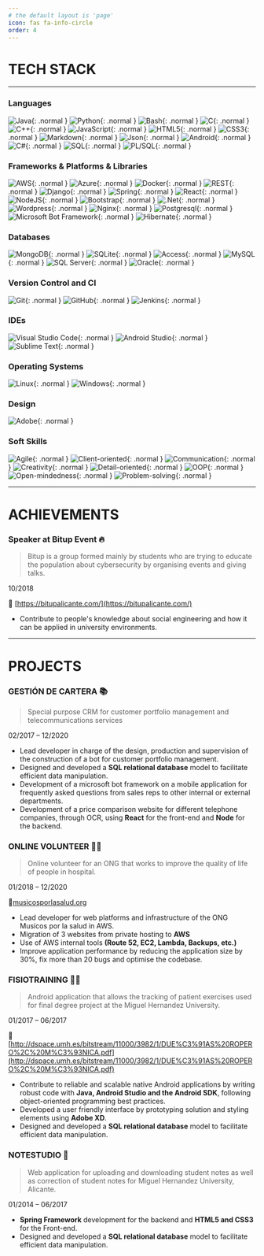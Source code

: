 ```yaml
---
# the default layout is 'page'
icon: fas fa-info-circle
order: 4
---
```


# TECH STACK
---
### Languages

![Java]("https://img.shields.io/badge/java-%23ED8B00.svg?style=for-the-badge&logo=java&logoColor=white"){: .normal }
![Python](https://img.shields.io/badge/python-3670A0?style=for-the-badge&logo=python&logoColor=white){: .normal }
![Bash](https://img.shields.io/badge/bash-252e34?style=for-the-badge&logo=gnubash&logoColor=white){: .normal }
![C](https://img.shields.io/badge/c-%2300599C.svg?style=for-the-badge&logo=c&logoColor=white){: .normal }
![C++](https://img.shields.io/badge/c++-%230081CB.svg?style=for-the-badge&logo=cplusplus&logoColor=white){: .normal }
![JavaScript](https://img.shields.io/badge/javascript-%23F7DF1E.svg?style=for-the-badge&logo=javascript&logoColor=black){: .normal }
![HTML5](https://img.shields.io/badge/html5-%23E34F26.svg?style=for-the-badge&logo=html5&logoColor=white){: .normal }
![CSS3](https://img.shields.io/badge/css3-%231572B6.svg?style=for-the-badge&logo=css3&logoColor=white){: .normal }
![Markdown](https://img.shields.io/badge/markdown-%23000000.svg?style=for-the-badge&logo=markdown&logoColor=white){: .normal }
![Json](https://img.shields.io/badge/json-ba00fe.svg?style=for-the-badge&logo=json&logoColor=white){: .normal }
![Android](https://img.shields.io/badge/ANDROID-2fd37d.svg?style=for-the-badge&logo=android&logoColor=white){: .normal }
![C#](https://img.shields.io/badge/C%23-8c3b9c.svg?style=for-the-badge&logo=csharp&logoColor=white){: .normal }
![SQL](https://img.shields.io/badge/SQL-ff1709.svg?style=for-the-badge&logo=plsql&logoColor=white){: .normal }
![PL/SQL](https://img.shields.io/badge/PL/SQL-ff1709.svg?style=for-the-badge&logo=plsql&logoColor=white){: .normal }

### Frameworks & Platforms & Libraries

![AWS](https://img.shields.io/badge/AWS-f29100?style=for-the-badge&logo=amazonaws&logoColor=white){: .normal }
![Azure](https://img.shields.io/badge/azure-0083cf?style=for-the-badge&logo=azuredevops&logoColor=white){: .normal }
![Docker](https://img.shields.io/badge/Docker-1197d0?style=for-the-badge&logo=docker&logoColor=white){: .normal }
![REST](https://img.shields.io/badge/rest-1bb789?style=for-the-badge&logo=amazonapigateway&logoColor=white){: .normal }
![Django](https://img.shields.io/badge/django-%23092E20.svg?style=for-the-badge&logo=django&logoColor=white){: .normal }
![Spring](https://img.shields.io/badge/spring-%236DB33F.svg?style=for-the-badge&logo=spring&logoColor=white){: .normal }
![React](https://img.shields.io/badge/react-%2361DAFB.svg?style=for-the-badge&logo=react&logoColor=white){: .normal }
![NodeJS](https://img.shields.io/badge/node.js-6DA55F?style=for-the-badge&logo=node.js&logoColor=white){: .normal }
![Bootstrap](https://img.shields.io/badge/bootstrap-%23563D7C.svg?style=for-the-badge&logo=bootstrap&logoColor=white){: .normal }
![.Net](https://img.shields.io/badge/.NET-5C2D91?style=for-the-badge&logo=.net&logoColor=white){: .normal }
![Wordpress](https://img.shields.io/badge/wordpress-2f3439?style=for-the-badge&logo=wordpress&logoColor=white){: .normal }
![Nginx](https://img.shields.io/badge/.nginx-008e36?style=for-the-badge&logo=nginx&logoColor=white){: .normal }
![Postgresql](https://img.shields.io/badge/postgresql-30628a?style=for-the-badge&logo=postgresql&logoColor=white){: .normal }
![Microsoft Bot Framework](https://img.shields.io/badge/Microsoft%20Bot%20Framework-%231572B6.svg?style=for-the-badge&logo=chatbot&logoColor=white){: .normal }
![Hibernate](https://img.shields.io/badge/hibernate-b2a573.svg?style=for-the-badge&logo=hibernate&logoColor=white){: .normal }

### Databases

![MongoDB](https://img.shields.io/badge/MongoDB-%234ea94b.svg?style=for-the-badge&logo=mongodb&logoColor=white){: .normal }
![SQLite](https://img.shields.io/badge/sqlite-7cb9dd.svg?style=for-the-badge&logo=sqlite&logoColor=white){: .normal }
![Access](https://img.shields.io/badge/access-af3333.svg?style=for-the-badge&logo=microsoftaccess&logoColor=white){: .normal }
![MySQL](https://img.shields.io/badge/mysql-d88700.svg?style=for-the-badge&logo=mysql&logoColor=white){: .normal }
![SQL Server](https://img.shields.io/badge/sql_server-d82e26.svg?style=for-the-badge&logo=microsoftsqlserver&logoColor=white){: .normal }
![Oracle](https://img.shields.io/badge/oracle-e11a22.svg?style=for-the-badge&logo=oracle&logoColor=white){: .normal }

### Version Control and CI

![Git](https://img.shields.io/badge/git-%23F05033.svg?style=for-the-badge&logo=git&logoColor=white){: .normal }
![GitHub](https://img.shields.io/badge/github-%23121011.svg?style=for-the-badge&logo=github&logoColor=white){: .normal }
![Jenkins](https://img.shields.io/badge/jenkins-2f4c59.svg?style=for-the-badge&logo=jenkins&logoColor=white){: .normal }

### IDEs

![Visual Studio Code](https://img.shields.io/badge/Visual%20Studio%20Code-0078d7.svg?style=for-the-badge&logo=visual-studio-code&logoColor=white){: .normal }
![Android Studio](https://img.shields.io/badge/Android%20Studio-3DDC84.svg?style=for-the-badge&logo=android-studio&logoColor=white){: .normal }
![Sublime Text](https://img.shields.io/badge/sublime%20text-%23575757.svg?style=for-the-badge&logo=sublime-text&logoColor=important){: .normal }

### Operating Systems

![Linux](https://img.shields.io/badge/Linux_%28PARROT,KALI,DEBIAN,ARCH%29-FCC624?style=for-the-badge&logo=linux&logoColor=black){: .normal }
![Windows](https://img.shields.io/badge/Windows%2FWINDOWS_SERVER-0078D6?style=for-the-badge&logo=windows&logoColor=white){: .normal }

### Design

![Adobe](https://img.shields.io/badge/adobe-%23FF0000.svg?style=for-the-badge&logo=adobe&logoColor=white){: .normal }

### Soft Skills

![Agile](https://img.shields.io/badge/Agile-%23FF0000?style=for-the-badge){: .normal }
![Client-oriented](https://img.shields.io/badge/Client%2d-oriented-darkorange?style=for-the-badge){: .normal }
![Communication](https://img.shields.io/badge/Communication-FCC624?style=for-the-badge){: .normal }
![Creativity](https://img.shields.io/badge/Creativity-green?style=for-the-badge){: .normal }
![Detail-oriented](https://img.shields.io/badge/Detail%2d-oriented-3DDC84?style=for-the-badge){: .normal }
![OOP](https://img.shields.io/badge/OOP-deepskyblue?style=for-the-badge){: .normal }
![Open-mindedness](https://img.shields.io/badge/Open%2d-mindedness-0078D6?style=for-the-badge){: .normal }
![Problem-solving](https://img.shields.io/badge/Problem%2d-solving-blueviolet?style=for-the-badge){: .normal }

---

# ACHIEVEMENTS

### <small><code></code></small>Speaker at Bitup Event &#128293;

> Bitup is a group formed mainly by students who are trying to educate the population about cybersecurity by organising events and giving talks.

<p><span class="text-right">10/2018</span></p>

&#128279; [https://bitupalicante.com/](https://bitupalicante.com/)

* Contribute to people's knowledge about social engineering and how it can be applied in university environments.

---

# PROJECTS

### GESTIÓN DE CARTERA 📚

> Special purpose CRM for customer portfolio management and telecommunications services

<p><span class="text-right">02/2017 – 12/2020</span></p>

* Lead developer in charge of the design, production and supervision of the construction of a bot for customer portfolio management.
* Designed and developed a <strong>SQL relational database</strong> model to facilitate efficient data manipulation.
* Development of a microsoft bot framework on a mobile application for frequently asked questions from sales reps to other internal or external departments. 
* Development of a price comparison website for different telephone companies, through OCR, using <strong>React</strong> for the front-end and <strong>Node</strong> for the backend.


### ONLINE VOLUNTEER 🧑‍🎓

> Online volunteer for an ONG that works to improve the quality of life of people in hospital.

<p><span class="text-right">01/2018 – 12/2020</span></p>

🔗[musicosporlasalud.org](https://musicosporlasalud.org)

* Lead developer for web platforms and infrastructure of the ONG Musicos por la salud in AWS.
* Migration of 3 websites from private hosting to <strong>AWS</strong>
* Use of AWS internal tools <strong>(Route 52, EC2, Lambda, Backups, etc.)</strong>
* Improve application performance by reducing the application size by 30%, fix more than 20 bugs and optimise the codebase.

### FISIOTRAINING 👨‍⚕️

> Android application that allows the tracking of patient exercises used for final degree project at the Miguel Hernandez University.

<p><span class="text-right">01/2017 – 06/2017</span></p>

&#128279; [http://dspace.umh.es/bitstream/11000/3982/1/DUE%C3%91AS%20ROPERO%2C%20M%C3%93NICA.pdf](http://dspace.umh.es/bitstream/11000/3982/1/DUE%C3%91AS%20ROPERO%2C%20M%C3%93NICA.pdf)

* Contribute to reliable and scalable native Android applications by writing robust code with <strong>Java, Android Studio and the Android SDK</strong>, following object-oriented programming best practices.
* Developed a user friendly interface by prototyping solution and styling elements using <strong>Adobe XD</strong>.
* Designed and developed a <strong>SQL relational database</strong> model to facilitate efficient data manipulation.
  
### NOTESTUDIO 📖

> Web application for uploading and downloading student notes as well as correction of student notes for Miguel Hernandez University, Alicante.

<p><span class="text-right">01/2014 – 06/2017</span></p>

* <strong>Spring Framework</strong> development for the backend and <strong>HTML5 and CSS3</strong> for the Front-end.
* Designed and developed a <strong>SQL relational database</strong> model to facilitate efficient data manipulation.


